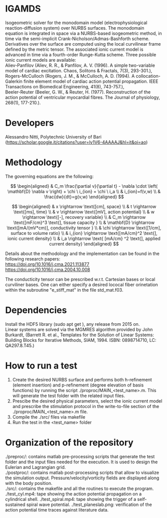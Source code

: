 # IGAMDS
Isogeometric solver for the monodomain model (electrophysiological reaction-diffusion system) over NURBS surfaces. The monodomain equation is integrated in space via a NURBS-based isogeometric method, in time via the semi-implicit Crank-Nicholson/Admas-Bashforth scheme. Derivatives over the surface are computed using the local curvilinear frame defined by the metric tensor. The associated ionic current model is advanced in time via a fourth-order Runge-Kutta scheme. Three possible ionic current models are available:  
Aliev-Panfilov (Aliev, R. R., & Panfilov, A. V. (1996). A simple two-variable model of cardiac excitation. Chaos, Solitons & Fractals, 7(3), 293-301.),  
Rogers-McCulloch (Rogers, J. M., & McCulloch, A. D. (1994). A collocation-Galerkin finite element model of cardiac action potential propagation. IEEE Transactions on Biomedical Engineering, 41(8), 743-757.),  
Beeler-Reuter (Beeler, G. W., & Reuter, H. (1977). Reconstruction of the action potential of ventricular myocardial fibres. The Journal of physiology, 268(1), 177-210.).

# Developers
Alessandro Nitti, Polytechnic University of Bari (https://scholar.google.it/citations?user=lv1V6-4AAAAJ&hl=it&oi=ao)  

# Methodology
The governing equations are the following: 

$$ 
\begin{aligned}
& C_m \frac{\partial v}{\partial t} - \nabla \cdot \left( \mathbf{D} \nabla v \right) + \chi \ i_{ion} = \chi \ i_a \\
& i_{ion}=f(v,w) \\
& \frac{dw}{dt}=g(v,w) 
\end{aligned}
$$  

$$
\begin{aligned}
& x \rightarrow \text{[cm], space}  \\
& t \rightarrow \text{[ms], time} \\
& v \rightarrow \text{[mV], action potential} \\
& w \rightarrow \text{[-], recovery variable} \\
& C_m  \rightarrow \text{[mF/cm}^3 \text{], tissue capacity } \\
& \mathbf{D}  \rightarrow \text{[mA/(mV*cm)], conductivity tensor } \\
& \chi  \rightarrow \text{[1/cm], surface to volume ratio} \\
& i_{ion}  \rightarrow \text{[mA/cm}^2 \text{], ionic current density} \\
& i_a \rightarrow \text{ [mA/cm} ^2 \text{], applied current density}
\end{aligned}
$$ 

Details about the methodology and the implementation can be found in the following research papers:  
https://doi.org/10.1016/j.cma.2021.113877  
https://doi.org/10.1016/j.cma.2004.10.008  

The conducticity tensor can be prescribed w.r.t. Cartesian bases or local curviliner bases. One can either specify a desired lococal fiber orinetation within the subroutine "e_stiff_mat" in the file std_mat.f03.

# Dependencies 
Install the HDF5 library (sudo apt get ), any release from 2015 on.  
Linear systems are solved via the MGMRES algorithm provided by John Burkardt, (Barrett R. et al., Templates for the Solution of Linear Systems: Building Blocks for Iterative Methods, SIAM, 1994. ISBN: 0898714710, LC: QA297.8.T45.)
   
# How to run a test
1. Create the desired NURBS surface and performs both h-refinement (element insertion) and p-refinement (degree elevation of basis functions) by running the script ./proproc/MAIN_<test_name>.m. This will generate the test folder with the related input files.  
2. Prescibe the desired physical parameters, select the ionic current model and prescribe the stimulation protocol in the write-to-file section of the ./proproc/MAIN_<test_name>.m file.
5. Compile the ./src/ files via makefile    
6. Run the test in the <test_name> folder  

# Organization of the repository
./preproc/: contains matlab pre-processing scripts that generate the test folder and the input files needed for the execution. It is used to design the Eulerian and Lagrangian grid.    
./postproc/: contains matlab post-processing scripts that allow to visualize the simulation output. Pressure/velocity/vorticity fields are displayed along with the body position.   
./src/: contains the makefile and all the routines to execute the program.  
./test_cyl.mp4: tape showing the action potential propagation on a cylindrical shell.
./test_spiral.mp4: tape showing the trigger of a self-sustained spiral wave potential.
./test_planeslab.png: verification of the action potential time traces against literature data.
